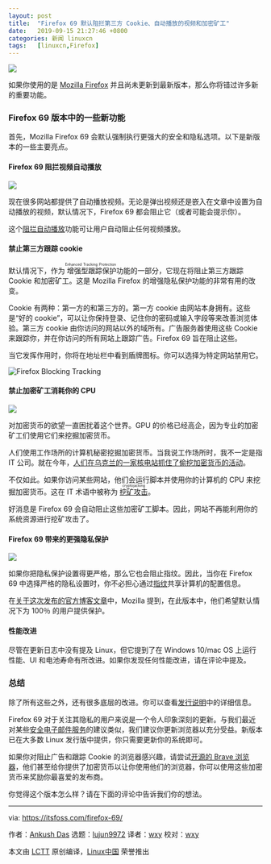 ```yaml
---
layout: post
title:	"Firefox 69 默认阻拦第三方 Cookie、自动播放的视频和加密矿工"
date:	2019-09-15 21:27:46 +0800 
categories:	新闻 linuxcn 
tags:	[linuxcn,Firefox]
---
```



![](/Asserts/Images//attachment/album/201909/15/212659s3p37i4i4qb366tf.jpg)


如果你使用的是 [Mozilla Firefox](https://itsfoss.com/why-firefox/) 并且尚未更新到最新版本，那么你将错过许多新的重要功能。


### Firefox 69 版本中的一些新功能


首先，Mozilla Firefox 69 会默认强制执行更强大的安全和隐私选项。以下是新版本的一些主要亮点。


#### Firefox 69 阻拦视频自动播放


![](/Asserts/Images//attachment/album/201909/15/212750mneaie1mi3gzixcj.png)


现在很多网站都提供了自动播放视频。无论是弹出视频还是嵌入在文章中设置为自动播放的视频，默认情况下，Firefox 69 都会阻止它（或者可能会提示你）。


这个[阻拦自动播放](https://support.mozilla.org/en-US/kb/block-autoplay)功能可让用户自动阻止任何视频播放。


#### 禁止第三方跟踪 cookie


默认情况下，作为<ruby> 增强型跟踪保护 <rt>  Enhanced Tracking Protection </rt></ruby>功能的一部分，它现在将阻止第三方跟踪 Cookie 和加密矿工。这是 Mozilla Firefox 的增强隐私保护功能的非常有用的改变。


Cookie 有两种：第一方的和第三方的。第一方 cookie 由网站本身拥有。这些是“好的 cookie”，可以让你保持登录、记住你的密码或输入字段等来改善浏览体验。第三方 cookie 由你访问的网站以外的域所有。广告服务器使用这些 Cookie 来跟踪你，并在你访问的所有网站上跟踪广告。Firefox 69 旨在阻止这些。


当它发挥作用时，你将在地址栏中看到盾牌图标。你可以选择为特定网站禁用它。


![Firefox Blocking Tracking](/Asserts/Images//attachment/album/201909/15/212751eunea7jeurton8o1.png)


#### 禁止加密矿工消耗你的 CPU


![](/Asserts/Images//attachment/album/201909/15/212755osg2l1dumz22us1s.png)


对加密货币的欲望一直困扰着这个世界。GPU 的价格已经高企，因为专业的加密矿工们使用它们来挖掘加密货币。


人们使用工作场所的计算机秘密挖掘加密货币。当我说工作场所时，我不一定是指 IT 公司。就在今年，[人们在乌克兰的一家核电站抓住了偷挖加密货币的活动](https://thenextweb.com/hardfork/2019/08/22/ukrainian-nuclear-powerplant-mine-cryptocurrency-state-secrets/)。


不仅如此。如果你访问某些网站，他们会运行脚本并使用你的计算机的 CPU 来挖掘加密货币。这在 IT 术语中被称为 <ruby> <a href="https://hackernoon.com/cryptojacking-in-2019-is-not-dead-its-evolving-984b97346d16">  挖矿攻击 </a> <rt>  cryptojacking </rt></ruby>。


好消息是 Firefox 69 会自动阻止这些加密矿工脚本。因此，网站不再能利用你的系统资源进行挖矿攻击了。


#### Firefox 69 带来的更强隐私保护


![](/Asserts/Images//attachment/album/201909/15/212800yoa5hfmem1zm8hff.jpg)


如果你把隐私保护设置得更严格，那么它也会阻止指纹。因此，当你在 Firefox 69 中选择严格的隐私设置时，你不必担心通过[指纹](https://clearcode.cc/blog/device-fingerprinting/)共享计算机的配置信息。


在[关于这次发布的官方博客文章](https://blog.mozilla.org/blog/2019/09/03/todays-firefox-blocks-third-party-tracking-cookies-and-cryptomining-by-default/)中，Mozilla 提到，在此版本中，他们希望默认情况下为 100％ 的用户提供保护。


#### 性能改进


尽管在更新日志中没有提及 Linux，但它提到了在 Windows 10/mac OS 上运行性能、UI 和电池寿命有所改进。如果你发现任何性能改进，请在评论中提及。


### 总结


除了所有这些之外，还有很多底层的改进。你可以查看[发行说明](https://www.mozilla.org/en-US/firefox/69.0/releasenotes/)中的详细信息。


Firefox 69 对于关注其隐私的用户来说是一个令人印象深刻的更新。与我们最近对某些[安全电子邮件服务](https://itsfoss.com/secure-private-email-services/)的建议类似，我们建议你更新浏览器以充分受益。新版本已在大多数 Linux 发行版中提供，你只需要更新你的系统即可。


如果你对阻止广告和跟踪 Cookie 的浏览器感兴趣，请尝试[开源的 Brave 浏览器](https://itsfoss.com/brave-web-browser/)，他们甚至给你提供了加密货币以让你使用他们的浏览器，你可以使用这些加密货币来奖励你最喜爱的发布商。


你觉得这个版本怎么样？请在下面的评论中告诉我们你的想法。




---


via: <https://itsfoss.com/firefox-69/>


作者：[Ankush Das](https://itsfoss.com/author/ankush/) 选题：[lujun9972](https://github.com/lujun9972) 译者：[wxy](https://github.com/wxy) 校对：[wxy](https://github.com/wxy)


本文由 [LCTT](https://github.com/LCTT/TranslateProject) 原创编译，[Linux中国](https://linux.cn/) 荣誉推出
